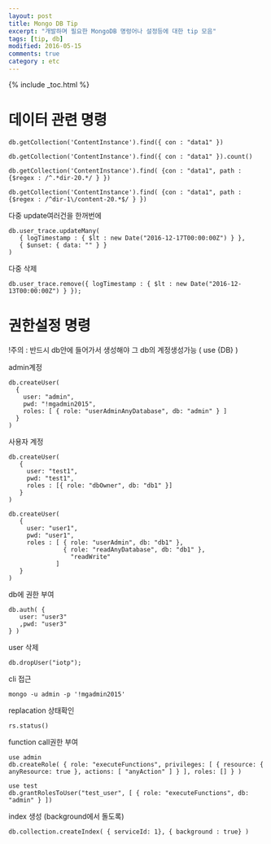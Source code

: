 ```yaml
---
layout: post
title: Mongo DB Tip
excerpt: "개발하며 필요한 MongoDB 명렁어나 설정등에 대한 tip 모음"
tags: [tip, db]
modified: 2016-05-15
comments: true
category : etc
---
```


{% include _toc.html %}


데이터 관련 명령
==============================

~~~~~
db.getCollection('ContentInstance').find({ con : "data1" })

db.getCollection('ContentInstance').find({ con : "data1" }).count()

db.getCollection('ContentInstance').find( {con : "data1", path : {$regex : /^.*dir-20.*/ } })

db.getCollection('ContentInstance').find( {con : "data1", path : {$regex : /^dir-1\/content-20.*$/ } })
~~~~~


다중 update여러건을 한꺼번에
~~~
db.user_trace.updateMany(
   { logTimestamp : { $lt : new Date("2016-12-17T00:00:00Z") } },
   { $unset: { data: "" } }
)
~~~

다중 삭제

~~~
db.user_trace.remove({ logTimestamp : { $lt : new Date("2016-12-13T00:00:00Z") } });
~~~


권한설정 명령
==============================

!주의 : 반드시 db안에 들어가서 생성해야 그 db의 계정생성가능 ( use {DB} )

admin계정

~~~~~
db.createUser(
  {
    user: "admin",
    pwd: "!mgadmin2015",
    roles: [ { role: "userAdminAnyDatabase", db: "admin" } ]
  }
)
~~~~~


사용자 계정

~~~~~
db.createUser(
   {
     user: "test1",
     pwd: "test1",
     roles : [{ role: "dbOwner", db: "db1" }]
   }
)

db.createUser(
   {
     user: "user1",
     pwd: "user1",
     roles : [ { role: "userAdmin", db: "db1" },
               { role: "readAnyDatabase", db: "db1" },
                 "readWrite"
             ]
   }
)
~~~~~


db에 권한 부여

~~~~~
db.auth( {
   user: "user3"
   ,pwd: "user3"
} )
~~~~~


user 삭제

`db.dropUser("iotp");`


cli 접근

`mongo -u admin -p '!mgadmin2015'`


replacation 상태확인

`rs.status()`



function call권한 부여

~~~
use admin
db.createRole( { role: "executeFunctions", privileges: [ { resource: { anyResource: true }, actions: [ "anyAction" ] } ], roles: [] } ) 

use test
db.grantRolesToUser("test_user", [ { role: "executeFunctions", db: "admin" } ])
~~~

index 생성 (background에서 돌도록)

~~~
db.collection.createIndex( { serviceId: 1}, { background : true} )
~~~
